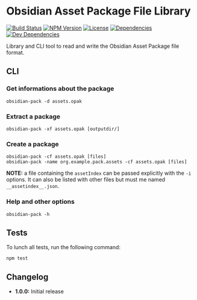 # Obsidian Asset Package File Library

[![Build Status](https://travis-ci.org/wanadev/obsidian-pack.svg?branch=master)](https://travis-ci.org/wanadev/obsidian-pack)
[![NPM Version](http://img.shields.io/npm/v/obsidian-pack.svg?style=flat)](https://www.npmjs.com/package/obsidian-pack)
[![License](http://img.shields.io/npm/l/obsidian-pack.svg?style=flat)](https://github.com/wanadev/obsidian-pack/blob/master/LICENSE)
[![Dependencies](https://img.shields.io/david/wanadev/obsidian-pack.svg?maxAge=2592000)]()
[![Dev Dependencies](https://img.shields.io/david/dev/wanadev/obsidian-pack.svg?maxAge=2592000)]()


Library and CLI tool to read and write the Obsidian Asset Package file format.


## CLI

### Get informations about the package

    obsidian-pack -d assets.opak

### Extract a package

    obsidian-pack -xf assets.opak [outputdir/]

### Create a package

    obsidian-pack -cf assets.opak [files]
    obsidian-pack -name org.example.pack.assets -cf assets.opak [files]

__NOTE:__ a file containing the `assetIndex` can be passed explicitly with the
`-i` options. It can also be listed with other files but must me named
`__assetindex__.json`.

### Help and other options

    obsidian-pack -h


## Tests

To lunch all tests, run the following command:

    npm test


## Changelog

* **1.0.0:** Initial release
